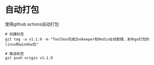 # 自动打包

使用github actions自动打包

```shell
# 创建标签
git tag -a v1.1.9 -m "Toolbox完成Zookeeper和Redis在线管理，发布go打包的linux和window包"

# 推送标签
git push origin v1.1.9
```

